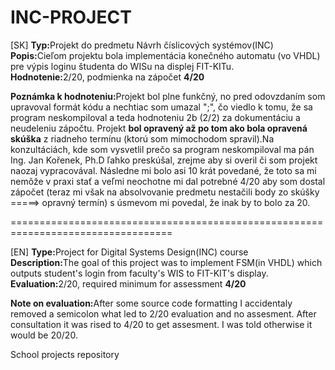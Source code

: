 INC-PROJECT
=======
[SK]
<b>Typ:</b>Projekt do predmetu Návrh číslicových systémov(INC)<br>
<b>Popis:</b>Cieľom projektu bola implementácia konečného automatu (vo VHDL) pre výpis loginu študenta do WISu na displej FIT-KITu.<br>
<b>Hodnotenie:</b>2/20, podmienka na zápočet <b>4/20</b><br>

<b>Poznámka k hodnoteniu:</b>Projekt bol plne funkčný, no pred odovzdaním som upravoval formát kódu a nechtiac som umazal ";", čo viedlo k tomu, že sa program neskompiloval a teda hodnoteniu 2b (2/2) za dokumentáciu a neudeleniu zápočtu. Projekt <b>bol opravený až po tom ako bola opravená skúška</b> z riadneho termínu (ktorú som mimochodom spravil).Na konzultáciách, kde som vysvetlil prečo sa program neskompiloval ma pán Ing. Jan Kořenek, Ph.D ľahko preskúšal, zrejme aby si overil či som projekt naozaj vypracovával. Následne mi bolo asi 10 krát povedané, že toto sa mi nemôže v praxi stať a veľmi neochotne mi dal potrebné 4/20 aby som dostal zápočet (teraz mi však na absolvovanie predmetu nestačili body zo skúšky =====> opravný termín) s úsmevom mi povedal, že inak by to bolo za 20. 

==================================================================================

[EN]
<b>Type:</b>Project for Digital Systems Design(INC) course<br>
<b>Description:</b>The goal of this project was to implement FSM(in VHDL) which outputs student's login from faculty's WIS to FIT-KIT's display.<br>
<b>Evaluation:</b>2/20, required minimum for assessment <b>4/20</b><br>

<b>Note on evaluation:</b>After some source code formatting I accidentaly removed a semicolon what led to 2/20 evaluation and no assesment. After consultation it was rised to 4/20 to get assesment. I was told otherwise it would be 20/20.

School projects repository
